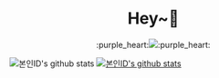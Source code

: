 <div align=center style="background-color:lvory"><h1>Hey~👋</h1></div>
<div align=center>
:purple_heart:<a href="https://www.notion.so/b17319afa9c34998b6c0250da4676537" target="_blank"><img src="https://img.shields.io/badge/포토폴리오-1877F2?style=flat-square&logo= notion&logoColor=white"/></a>:purple_heart:
</div>





![본인ID's github stats](https://github-readme-stats.vercel.app/api?username=jammmmin2&show_icons=true)
[![본인ID's github stats](https://github-readme-stats.vercel.app/api/top-langs/?username=jammmmin2&show_icons=true&hide_border=true&title_color=004386&icon_color=004386&layout=compact)](https://github.com/jammmmin2)

<!--
<a href="[1. 연결하고싶은 사이트 url]" target="_blank"><img src="https://img.shields.io/badge/[2. 등록하려는 이름]-[3. #을 뺀 나머지 색깔코드]?style=flat-square&logo=[4. 로고명(아이콘명)]&logoColor=white"/></a>

**jammmmin2/jammmmin2** is a ✨ _special_ ✨ repository because its `README.md` (this file) appears on your GitHub profile.

Here are some ideas to get you started:

- 🔭 I’m currently working on ...
- 🌱 I’m currently learning ...
- 👯 I’m looking to collaborate on ...
- 🤔 I’m looking for help with ...
- 💬 Ask me about ...
- 📫 How to reach me: ...
- 😄 Pronouns: ...
- ⚡ Fun fact: ...
-->
